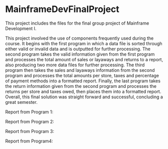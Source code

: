 # MainframeDevFinalProject
This project includes the files for the final group project of Mainframe Development I.

This project involved the use of components frequently used during the course. It begins with the first program in which a data file is sorted through either valid or invalid data and is outputted for further processing. The second program takes the valid information given from the first program and processes the total amount of sales or layaways and returns to a report, also producing two more data files for further processing. The third program then takes the sales and layaways information from the second program and processes the total amounts per store, taxes and percentage of payment methods into a formatted report. Finally, the last program takes the return information given from the second program and processes the returns per store and taxes owed, then places them into a formatted report. Overall, this final solution was straight forward and successful, concluding a great semester.

Report from Program 1:

 
 




Report from Program 2:

 

Report from Program 3:

 
 

Report from Program4:
